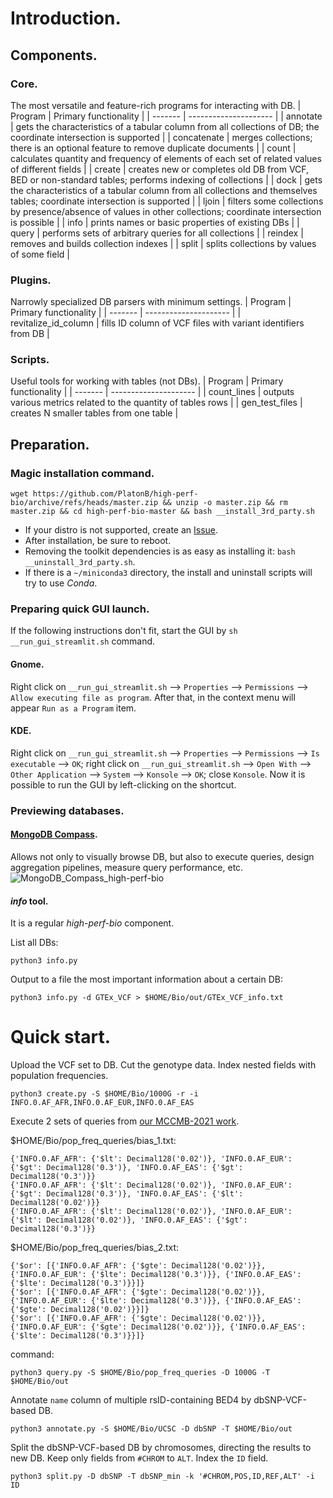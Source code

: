 # Introduction.
## Components.
### Core.
The most versatile and feature-rich programs for interacting with DB.
| Program | Primary functionality |
| ------- | --------------------- |
| annotate | gets the characteristics of a tabular column from all collections of DB; the coordinate intersection is supported |
| concatenate | merges collections; there is an optional feature to remove duplicate documents |
| count | calculates quantity and frequency of elements of each set of related values of different fields |
| create | creates new or completes old DB from VCF, BED or non-standard tables; performs indexing of collections |
| dock | gets the characteristics of a tabular column from all collections and themselves tables; coordinate intersection is supported |
| ljoin | filters some collections by presence/absence of values in other collections; coordinate intersection is possible |
| info | prints names or basic properties of existing DBs |
| query | performs sets of arbitrary queries for all collections |
| reindex | removes and builds collection indexes |
| split | splits collections by values of some field |

### Plugins.
Narrowly specialized DB parsers with minimum settings.
| Program | Primary functionality |
| ------- | --------------------- |
| revitalize_id_column | fills ID column of VCF files with variant identifiers from DB |

### Scripts.
Useful tools for working with tables (not DBs).
| Program | Primary functionality |
| ------- | --------------------- |
| count_lines | outputs various metrics related to the quantity of tables rows |
| gen_test_files | creates N smaller tables from one table |

## Preparation.
### Magic installation command.
```
wget https://github.com/PlatonB/high-perf-bio/archive/refs/heads/master.zip && unzip -o master.zip && rm master.zip && cd high-perf-bio-master && bash __install_3rd_party.sh
```

- If your distro is not supported, create an [Issue](https://github.com/PlatonB/high-perf-bio/issues).
- After installation, be sure to reboot.
- Removing the toolkit dependencies is as easy as installing it: `bash __uninstall_3rd_party.sh`.
- If there is a `~/miniconda3` directory, the install and uninstall scripts will try to use _Conda_.

### Preparing quick GUI launch.
If the following instructions don't fit, start the GUI by `sh __run_gui_streamlit.sh` command.

#### Gnome.
Right click on `__run_gui_streamlit.sh` --> `Properties` --> `Permissions` --> `Allow executing file as program`.
After that, in the context menu will appear `Run as a Program` item.

#### KDE.
Right click on `__run_gui_streamlit.sh` --> `Properties` --> `Permissions` --> `Is executable` --> `OK`;
right click on `__run_gui_streamlit.sh` --> `Open With` --> `Other Application` --> `System` --> `Konsole` --> `OK`;
close `Konsole`.
Now it is possible to run the GUI by left-clicking on the shortcut.

### Previewing databases.
#### [MongoDB Compass](https://flathub.org/apps/details/com.mongodb.Compass).
Allows not only to visually browse DB, but also to execute queries, design aggregation pipelines, measure query performance, etc.
![MongoDB_Compass_high-perf-bio](https://user-images.githubusercontent.com/25541767/188226634-539245f2-7aed-4e11-ad6b-f587cb6cd18d.png)

#### _info_ tool.
It is a regular _high-perf-bio_ component.

List all DBs:
```
python3 info.py
```

Output to a file the most important information about a certain DB:
```
python3 info.py -d GTEx_VCF > $HOME/Bio/out/GTEx_VCF_info.txt
```

# Quick start.
Upload the VCF set to DB. Cut the genotype data. Index nested fields with population frequencies.
```
python3 create.py -S $HOME/Bio/1000G -r -i INFO.0.AF_AFR,INFO.0.AF_EUR,INFO.0.AF_EAS
```

Execute 2 sets of queries from [our MCCMB-2021 work](http://mccmb.belozersky.msu.ru/2021/thesis/abstracts/402_MCCMB_2021.pdf).

$HOME/Bio/pop_freq_queries/bias_1.txt:
```
{'INFO.0.AF_AFR': {'$lt': Decimal128('0.02')}, 'INFO.0.AF_EUR': {'$gt': Decimal128('0.3')}, 'INFO.0.AF_EAS': {'$gt': Decimal128('0.3')}}
{'INFO.0.AF_AFR': {'$lt': Decimal128('0.02')}, 'INFO.0.AF_EUR': {'$gt': Decimal128('0.3')}, 'INFO.0.AF_EAS': {'$lt': Decimal128('0.02')}}
{'INFO.0.AF_AFR': {'$lt': Decimal128('0.02')}, 'INFO.0.AF_EUR': {'$lt': Decimal128('0.02')}, 'INFO.0.AF_EAS': {'$gt': Decimal128('0.3')}}
```

$HOME/Bio/pop_freq_queries/bias_2.txt:
```
{'$or': [{'INFO.0.AF_AFR': {'$gte': Decimal128('0.02')}}, {'INFO.0.AF_EUR': {'$lte': Decimal128('0.3')}}, {'INFO.0.AF_EAS': {'$lte': Decimal128('0.3')}}]}
{'$or': [{'INFO.0.AF_AFR': {'$gte': Decimal128('0.02')}}, {'INFO.0.AF_EUR': {'$lte': Decimal128('0.3')}}, {'INFO.0.AF_EAS': {'$gte': Decimal128('0.02')}}]}
{'$or': [{'INFO.0.AF_AFR': {'$gte': Decimal128('0.02')}}, {'INFO.0.AF_EUR': {'$gte': Decimal128('0.02')}}, {'INFO.0.AF_EAS': {'$lte': Decimal128('0.3')}}]}
```

command:
```
python3 query.py -S $HOME/Bio/pop_freq_queries -D 1000G -T $HOME/Bio/out
```

Annotate `name` column of multiple rsID-containing BED4 by dbSNP-VCF-based DB.
```
python3 annotate.py -S $HOME/Bio/UCSC -D dbSNP -T $HOME/Bio/out
```

Split the dbSNP-VCF-based DB by chromosomes, directing the results to new DB. Keep only fields from `#CHROM` to `ALT`. Index the `ID` field.
```
python3 split.py -D dbSNP -T dbSNP_min -k '#CHROM,POS,ID,REF,ALT' -i ID
```
